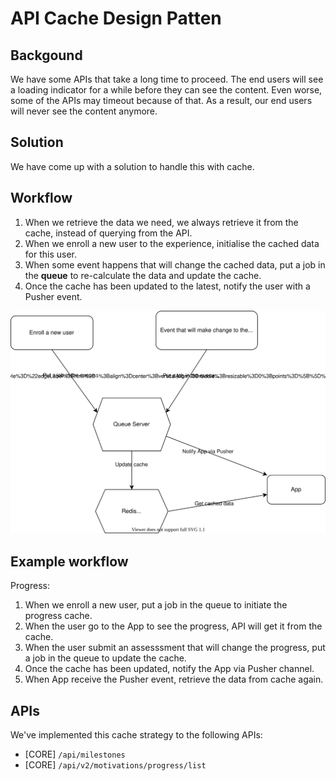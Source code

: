 # API Cache Design Patten

## Backgound

We have some APIs that take a long time to proceed. The end users will see a loading indicator for a while before they can see the content. Even worse, some of the APIs may timeout because of that. As a result, our end users will never see the content anymore.

## Solution

We have come up with a solution to handle this with cache.

## Workflow

1. When we retrieve the data we need, we always retrieve it from the cache, instead of querying from the API.
2. When we enroll a new user to the experience, initialise the cached data for this user.
3. When some event happens that will change the cached data, put a job in the __queue__ to re-calculate the data and update the cache.
4. Once the cache has been updated to the latest, notify the user with a Pusher event.

![Workflow](./7.cache-workflow.drawio.svg)

## Example workflow

Progress:

1. When we enroll a new user, put a job in the queue to initiate the progress cache.
2. When the user go to the App to see the progress, API will get it from the cache.
3. When the user submit an assesssment that will change the progress, put a job in the queue to update the cache.
4. Once the cache has been updated, notify the App via Pusher channel.
5. When App receive the Pusher event, retrieve the data from cache again.

## APIs

We've implemented this cache strategy to the following APIs:

* [CORE] `/api/milestones`
* [CORE] `/api/v2/motivations/progress/list`
